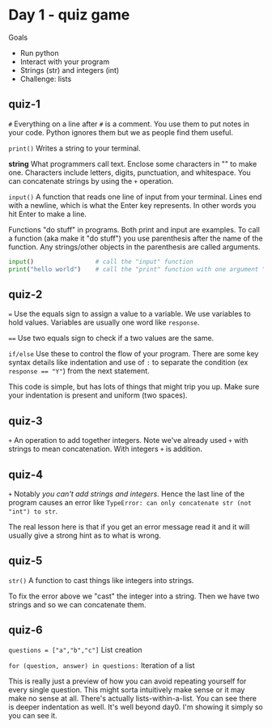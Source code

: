 # Day 1 - quiz game

Goals

- Run python
- Interact with your program
- Strings (str) and integers (int)
- Challenge: lists

## quiz-1

`#`
  Everything on a line after `#` is a comment. You use them to put notes in your code. Python ignores them but we as people find them useful.

`print()`
  Writes a string to your terminal.

**string**
  What programmers call text. Enclose some characters in "" to make one. Characters include letters, digits, punctuation, and whitespace. You can concatenate strings by using the `+` operation.

`input()`
  A function that reads one line of input from your terminal. Lines end with a newline, which is what the Enter key represents. In other words you hit Enter to make a line.

Functions "do stuff" in programs. Both print and input are examples. To call a function (aka make it "do stuff") you use parenthesis after the name of the function. Any strings/other objects in the parenthesis are called arguments.

```python
input()                 # call the "input" function
print("hello world")    # call the "print" function with one argument "hello world"
```

## quiz-2

`=` 
  Use the equals sign to assign a value to a variable. We use variables to hold values. Variables are usually one word like `response`.

`==`
  Use two equals sign to check if a two values are the same.

`if/else`
  Use these to control the flow of your program. There are some key syntax details like indentation and use of `:` to separate the condition (ex `response == "Y"`) from the next statement.

This code is simple, but has lots of things that might trip you up. Make sure your indentation is present and uniform (two spaces).

## quiz-3

`+`
  An operation to add together integers. Note we've already used `+` with strings to mean concatenation. With integers `+` is addition.

## quiz-4

`+`
  Notably _you can't add strings and integers_. Hence the last line of the program causes an error like `TypeError: can only concatenate str (not "int") to str`.

The real lesson here is that if you get an error message read it and it will usually give a strong hint as to what is wrong.

## quiz-5

`str()`
  A function to cast things like integers into strings.

To fix the error above we "cast" the integer into a string. Then we have two strings and so we can concatenate them.

## quiz-6

`questions = ["a","b","c"]`
  List creation

`for (question, answer) in questions:`
  Iteration of a list

This is really just a preview of how you can avoid repeating yourself for every single question. This might sorta intuitively make sense or it may make no sense at all. There's actually lists-within-a-list. You can see there is deeper indentation as well. It's well beyond day0. I'm showing it simply so you can see it.
